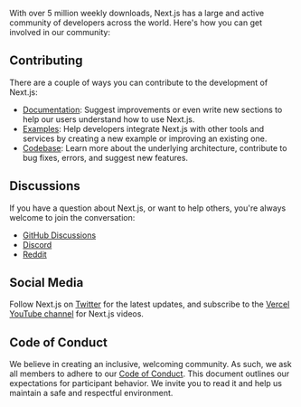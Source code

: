 With over 5 million weekly downloads, Next.js has a large and active
community of developers across the world. Here's how you can get
involved in our community:

## Contributing

There are a couple of ways you can contribute to the development of
Next.js:

-   [Documentation](/docs/community/contribution-guide): Suggest
    improvements or even write new sections to help our users understand
    how to use Next.js.
-   [Examples](https://github.com/vercel/next.js/tree/canary/contributing/examples):
    Help developers integrate Next.js with other tools and services by
    creating a new example or improving an existing one.
-   [Codebase](https://github.com/vercel/next.js/tree/canary/contributing/core):
    Learn more about the underlying architecture, contribute to bug
    fixes, errors, and suggest new features.

## Discussions

If you have a question about Next.js, or want to help others, you're
always welcome to join the conversation:

-   [GitHub Discussions](https://github.com/vercel/next.js/discussions)
-   [Discord](https://discord.com/invite/bUG2bvbtHy)
-   [Reddit](https://www.reddit.com/r/nextjs)

## Social Media

Follow Next.js on [Twitter](https://twitter.com/nextjs) for the latest
updates, and subscribe to the [Vercel YouTube
channel](https://www.youtube.com/@VercelHQ) for Next.js videos.

## Code of Conduct

We believe in creating an inclusive, welcoming community. As such, we
ask all members to adhere to our [Code of
Conduct](https://github.com/vercel/next.js/blob/canary/CODE_OF_CONDUCT.md).
This document outlines our expectations for participant behavior. We
invite you to read it and help us maintain a safe and respectful
environment.
